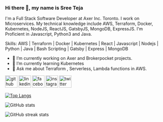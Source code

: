 ### Hi there 👋, my name is Sree Teja
I'm a Full Stack Software Developer at Axer Inc. Toronto. I work on Microservices. My technical knowledge include AWS, Terraform, Docker, Kubernetes, NodeJS, ReactJS, GatsbyJS, MongoDB, ExpressJS. I'm Proficient in Javascript, Python3 and Java.

Skills: AWS | Terraform | Docker | Kubernetes | React | Javascript | Nodejs | Python | Java | Bash Scripting | Gatsby | Express | MongoDB

- 🔭 I’m currently working on Axer and Brokerpocket projects.
- 🌱 I’m currently learning Kubernetes 
- 💬 Ask me about Terraform , Serverless, Lambda functions in AWS. 


[<img src='https://cdn.jsdelivr.net/npm/simple-icons@3.0.1/icons/github.svg' alt='github' height='40'>](https://github.com/sreetejap)  [<img src='https://cdn.jsdelivr.net/npm/simple-icons@3.0.1/icons/linkedin.svg' alt='linkedin' height='40'>](https://www.linkedin.com/in/https://www.linkedin.com/in/sreeteja65//)  [<img src='https://cdn.jsdelivr.net/npm/simple-icons@3.0.1/icons/facebook.svg' alt='facebook' height='40'>](https://www.facebook.com/SreeTeja)  [<img src='https://cdn.jsdelivr.net/npm/simple-icons@3.0.1/icons/instagram.svg' alt='instagram' height='40'>](https://www.instagram.com/sreetejap/)  [<img src='https://cdn.jsdelivr.net/npm/simple-icons@3.0.1/icons/twitter.svg' alt='twitter' height='40'>](https://twitter.com/beastythumper)  

[![Top Langs](https://github-readme-stats.vercel.app/api/top-langs/?username=sreetejap)](https://github.com/anuraghazra/github-readme-stats)

![GitHub stats](https://github-readme-stats.vercel.app/api?username=sreetejap&show_icons=true&count_private=true)  

![GitHub streak stats](https://github-readme-streak-stats.herokuapp.com/?user=sreetejap)  


